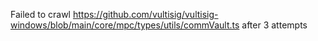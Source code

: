 Failed to crawl https://github.com/vultisig/vultisig-windows/blob/main/core/mpc/types/utils/commVault.ts after 3 attempts